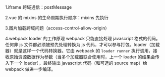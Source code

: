 1.iframe 跨域通信：postMessage

2.vue 的 mixins 的生命周期执行顺序：mixins 先执行

3.图片加载跨域问题（access-control-allow-origin）

4.webpack loader 的工作原理 webpack 只能直接处理 javascript 格式的代码。任何非 js 文件都必须被预先处理转换为 js 代码，才可以参与打包。loader（加载器）就是这样一个代码转换器。它由 webpack 的 `loader runner` 执行调用，接收原始资源数据作为参数（当多个加载器联合使用时，上一个 loader 的结果会传入下一个 loader），最终输出 javascript 代码（和可选的 source map）给 webpack 做进一步编译。
